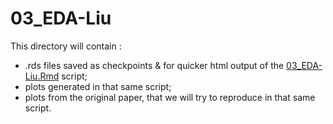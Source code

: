 # 03_EDA-Liu

This directory will contain :
- .rds files saved as checkpoints & for quicker html output of the [03_EDA-Liu.Rmd](../../../../../scripts/analysis-individual/Liu-2020/03_EDA-Liu.Rmd) script;
- plots generated in that same script;
- plots from the original paper, that we will try to reproduce in that same script.